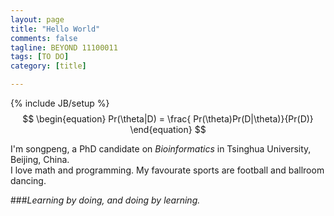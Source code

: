```yaml
---
layout: page
title: "Hello World"
comments: false
tagline: BEYOND 11100011   
tags: [TO DO]
category: [title]

---
```

{% include JB/setup %}
$$
\begin{equation}
Pr(\theta|D) = \frac{ Pr(\theta)Pr(D|\theta)}{Pr(D)}
\end{equation}
$$

I'm songpeng, a PhD candidate on *Bioinformatics* in Tsinghua University, Beijing, China.  
I love math and programming.  My favourate sports are football and ballroom dancing. 

###*Learning by doing, and doing by learning.*



